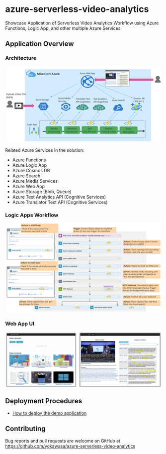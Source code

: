# azure-serverless-video-analytics
Showcase Application of Serverless Video Analytics Workflow using Azure Functions, Logic App, and other multiple Azure Services

## Application Overview
### Architecture
![](images/architecture.png)

Related Azure Services in the solution:
- Azure Functions
- Azure Logic App
- Azure Cosmos DB
- Azure Search
- Azure Media Services
- Azure Web App
- Azure Storage (Blob, Queue)
- Azure Text Analytics API (Cognitive Services)
- Azure Translator Text API (Cognitive Services)

### Logic Apps Workflow
![](images/logicapps-workflow.png)

### Web App UI
![](images/webui-screenshot.png)

## Deployment Procedures
- [How to deploy the demo application](docs/HOW-TO-DEPLOY.md)

## Contributing

Bug reports and pull requests are welcome on GitHub at https://github.com/yokawasa/azure-serverless-video-analytics
